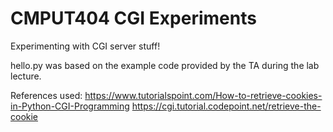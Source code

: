 # CMPUT404 CGI Experiments

Experimenting with CGI server stuff!

hello.py was based on the example code provided by the TA during the lab lecture.

References used:
https://www.tutorialspoint.com/How-to-retrieve-cookies-in-Python-CGI-Programming
https://cgi.tutorial.codepoint.net/retrieve-the-cookie